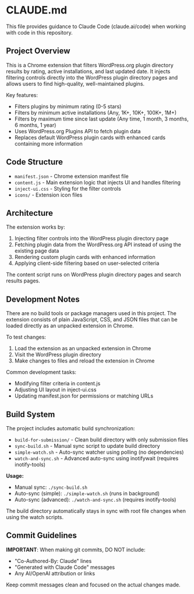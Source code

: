 # CLAUDE.md

This file provides guidance to Claude Code (claude.ai/code) when working with code in this repository.

## Project Overview

This is a Chrome extension that filters WordPress.org plugin directory results by rating, active installations, and last updated date. It injects filtering controls directly into the WordPress plugin directory pages and allows users to find high-quality, well-maintained plugins.

Key features:
- Filters plugins by minimum rating (0-5 stars)
- Filters by minimum active installations (Any, 1K+, 10K+, 100K+, 1M+)
- Filters by maximum time since last update (Any time, 1 month, 3 months, 6 months, 1 year)
- Uses WordPress.org Plugins API to fetch plugin data
- Replaces default WordPress plugin cards with enhanced cards containing more information

## Code Structure

- `manifest.json` - Chrome extension manifest file
- `content.js` - Main extension logic that injects UI and handles filtering
- `inject-ui.css` - Styling for the filter controls
- `icons/` - Extension icon files

## Architecture

The extension works by:

1. Injecting filter controls into the WordPress plugin directory page
2. Fetching plugin data from the WordPress.org API instead of using the existing page data
3. Rendering custom plugin cards with enhanced information
4. Applying client-side filtering based on user-selected criteria

The content script runs on WordPress plugin directory pages and search results pages.

## Development Notes

There are no build tools or package managers used in this project. The extension consists of plain JavaScript, CSS, and JSON files that can be loaded directly as an unpacked extension in Chrome.

To test changes:
1. Load the extension as an unpacked extension in Chrome
2. Visit the WordPress plugin directory
3. Make changes to files and reload the extension in Chrome

Common development tasks:
- Modifying filter criteria in content.js
- Adjusting UI layout in inject-ui.css
- Updating manifest.json for permissions or matching URLs

## Build System

The project includes automatic build synchronization:

- `build-for-submission/` - Clean build directory with only submission files
- `sync-build.sh` - Manual sync script to update build directory
- `simple-watch.sh` - Auto-sync watcher using polling (no dependencies)
- `watch-and-sync.sh` - Advanced auto-sync using inotifywait (requires inotify-tools)

**Usage:**
- Manual sync: `./sync-build.sh`
- Auto-sync (simple): `./simple-watch.sh` (runs in background)
- Auto-sync (advanced): `./watch-and-sync.sh` (requires inotify-tools)

The build directory automatically stays in sync with root file changes when using the watch scripts.

## Commit Guidelines

**IMPORTANT**: When making git commits, DO NOT include:
- "Co-Authored-By: Claude" lines
- "Generated with Claude Code" messages  
- Any AI/OpenAI attribution or links

Keep commit messages clean and focused on the actual changes made.